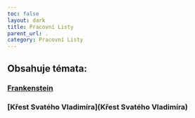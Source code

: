 ```yaml
---
toc: false
layout: dark
title: Pracovní Listy 
parent_url: . 
category: Pracovní Listy 
---
```


## Obsahuje témata: 

### [Frankenstein](Frankenstein) 

### [Křest Svatého Vladimíra](Křest Svatého Vladimíra) 
